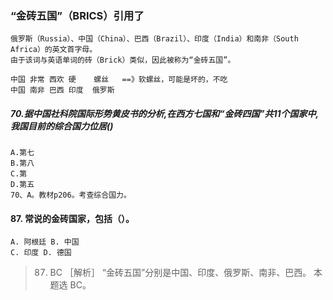 ### “金砖五国”（BRICS）引用了
    俄罗斯（Russia）、中国（China）、巴西（Brazil）、印度（India）和南非（South Africa）的英文首字母。
    由于该词与英语单词的砖（Brick）类似，因此被称为“金砖五国”。
    
    中国 非常 西欢 硬    螺丝   ==》软螺丝，可能是坏的，不吃
    中国 南非 巴西 印度  俄罗斯

##### 70.据中国社科院国际形势黄皮书的分析,在西方七国和“金砖四国”共11个国家中,我国目前的综合国力位居()
    A.第七
    B.第八
    C.第
    D.第五
    70、A。教材p206。考查综合国力。

#### 87. 常说的金砖国家，包括（）。
    A. 阿根廷 B. 中国
    C. 印度 D. 德国
>   87. BC ［解析］ “金砖五国”分别是中国、印度、俄罗斯、南非、巴西。
    本题选 BC。
    














    